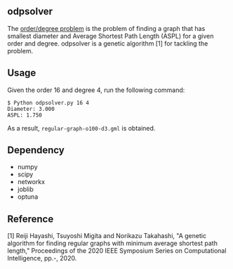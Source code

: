 odpsolver
---------

The [order/degree problem][problem] is the problem of finding a graph that has smallest diameter and Average Shortest Path Length (ASPL) for a given order and degree. 
odpsolver is a genetic algorithm [1] for tackling the problem. 

Usage
-----

Given the order 16 and degree 4, run the following command: 
```
$ Python odpsolver.py 16 4
Diameter: 3.000
ASPL: 1.750
```
As a result, `regular-graph-o100-d3.gml` is obtained.

Dependency
----------

- numpy
- scipy
- networkx
- joblib
- optuna


Reference
---------

[1] Reiji Hayashi, Tsuyoshi Migita and Norikazu Takahashi, "A genetic algorithm for finding regular graphs with minimum average shortest path length," Proceedings of the 2020 IEEE Symposium Series on Computational Intelligence, pp.-, 2020.

[problem]: http://research.nii.ac.jp/graphgolf/problem.html
